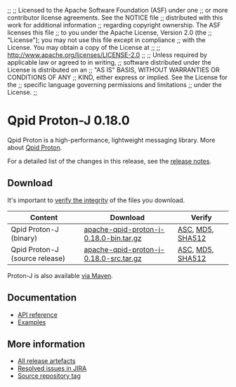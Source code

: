 ;;
;; Licensed to the Apache Software Foundation (ASF) under one
;; or more contributor license agreements.  See the NOTICE file
;; distributed with this work for additional information
;; regarding copyright ownership.  The ASF licenses this file
;; to you under the Apache License, Version 2.0 (the
;; "License"); you may not use this file except in compliance
;; with the License.  You may obtain a copy of the License at
;;
;;   http://www.apache.org/licenses/LICENSE-2.0
;;
;; Unless required by applicable law or agreed to in writing,
;; software distributed under the License is distributed on an
;; "AS IS" BASIS, WITHOUT WARRANTIES OR CONDITIONS OF ANY
;; KIND, either express or implied.  See the License for the
;; specific language governing permissions and limitations
;; under the License.
;;

# Qpid Proton-J 0.18.0

Qpid Proton is a high-performance, lightweight messaging library. More
about [Qpid Proton]({{site_url}}/proton/index.html).

For a detailed list of the changes in this release, see the [release
notes](release-notes.html).

## Download

It's important to [verify the
integrity]({{site_url}}/download.html#verify-what-you-download) of
the files you download.

| Content | Download | Verify |
|---------|----------|--------|
| Qpid Proton-J (binary) | [apache-qpid-proton-j-0.18.0-bin.tar.gz](http://archive.apache.org/dist/qpid/proton-j/0.18.0/apache-qpid-proton-j-0.18.0-bin.tar.gz) | [ASC](https://archive.apache.org/dist/qpid/proton-j/0.18.0/apache-qpid-proton-j-0.18.0-bin.tar.gz.asc), [MD5](https://archive.apache.org/dist/qpid/proton-j/0.18.0/apache-qpid-proton-j-0.18.0-bin.tar.gz.md5), [SHA512](https://archive.apache.org/dist/qpid/proton-j/0.18.0/apache-qpid-proton-j-0.18.0-bin.tar.gz.sha) |
| Qpid Proton-J (source release) | [apache-qpid-proton-j-0.18.0-src.tar.gz](http://archive.apache.org/dist/qpid/proton-j/0.18.0/apache-qpid-proton-j-0.18.0-src.tar.gz) | [ASC](https://archive.apache.org/dist/qpid/proton-j/0.18.0/apache-qpid-proton-j-0.18.0-src.tar.gz.asc), [MD5](https://archive.apache.org/dist/qpid/proton-j/0.18.0/apache-qpid-proton-j-0.18.0-src.tar.gz.md5), [SHA512](https://archive.apache.org/dist/qpid/proton-j/0.18.0/apache-qpid-proton-j-0.18.0-src.tar.gz.sha) |

Proton-J is also available [via Maven]({{site_url}}/maven.html).

## Documentation


<div class="two-column" markdown="1">

 - [API reference](api/index.html)
 - [Examples](https://github.com/apache/qpid-proton-j/tree/0.18.0/examples)

</div>


## More information

 - [All release artefacts](http://archive.apache.org/dist/qpid/proton-j/0.18.0)
 - [Resolved issues in JIRA](https://issues.apache.org/jira/issues/?jql=project+%3D+PROTON+AND+fixVersion+%3D+%27proton-j-0.18.0%27+AND+resolution+%3D+%27fixed%27+ORDER+BY+priority+DESC)
 - [Source repository tag](https://gitbox.apache.org/repos/asf?p=qpid-proton-j.git;a=tag;h=0.18.0)

<script type="text/javascript">
  _deferredFunctions.push(function() {
      if ("0.18.0" === "{{current_proton_j_release}}") {
          _modifyCurrentReleaseLinks();
      }
  });
</script>